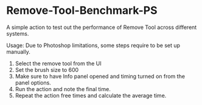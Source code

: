 # Remove-Tool-Benchmark-PS

A simple action to test out the performance of Remove Tool across different systems.

Usage:
Due to Photoshop limitations, some steps require to be set up manually.

1. Select the remove tool from the UI
2. Set the brush size to 600
3. Make sure to have Info panel opened and timing turned on from the panel options.
4. Run the action and note the final time.
5. Repeat the action free times and calculate the average time.
